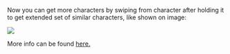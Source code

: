 Now you can get more characters by swiping from character after holding it to get extended set of similar characters, like shown on image:

![](https://user-images.githubusercontent.com/202757/57360464-83a3a700-717a-11e9-843b-369dd0a949b6.png)

More info can be found [here.](https://github.com/koreader/koreader/pull/4884)